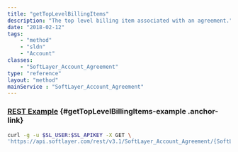 ```yaml
---
title: "getTopLevelBillingItems"
description: "The top level billing item associated with an agreement."
date: "2018-02-12"
tags:
    - "method"
    - "sldn"
    - "Account"
classes:
    - "SoftLayer_Account_Agreement"
type: "reference"
layout: "method"
mainService : "SoftLayer_Account_Agreement"
---
```


### [REST Example](#getTopLevelBillingItems-example) <a href="/article/rest/"><i class="fas fa-question"></i></a> {#getTopLevelBillingItems-example .anchor-link} 
```bash
curl -g -u $SL_USER:$SL_APIKEY -X GET \
'https://api.softlayer.com/rest/v3.1/SoftLayer_Account_Agreement/{SoftLayer_Account_AgreementID}/getTopLevelBillingItems'
```
